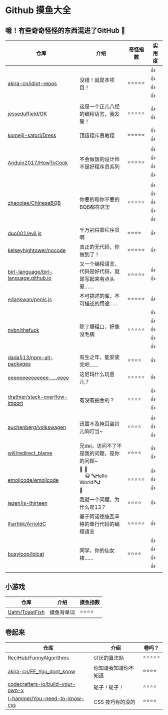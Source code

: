 # Github 摸鱼大全

## 噫！有些奇奇怪怪的东西混进了GitHub 🤡

| 仓库 | 介绍 | 奇怪指数 | 实用度 |
| --- | --- | --- | --- |
| [akira-cn/idiot-repos](https://github.com/akira-cn/idiot-repos) | 没错！就是本项目！|  ⭐️⭐️⭐️⭐️⭐️ | 👍👍👍👍 |
| [jesseduffield/OK](https://github.com/jesseduffield/OK) | 这是一个正儿八经的编程语言，我发誓！ | ⭐️⭐️⭐️⭐️⭐️ | 👍👍 |
| [komeiji-satori/Dress](https://github.com/komeiji-satori/Dress) | 顶级程序员教程 | ⭐️⭐️⭐️⭐️⭐️ | 👍👍 |
| [Anduin2017/HowToCook](https://github.com/Anduin2017/HowToCook) | 不会做饭的设计师不是好程序员系列 | ⭐️⭐️⭐️⭐️⭐️ | 👍👍👍👍 |
| [zhaoolee/ChineseBQB](https://github.com/zhaoolee/ChineseBQB) | 你要的和你不要的BQB都在这里 | ⭐️⭐️⭐️⭐️⭐️ | 👍👍👍👍👍 |
| [duo001/evil.js](https://github.com/duo001/evil.js) | 千万别得罪程序员啊 | ⭐️⭐️⭐️⭐️ | 👍 |
| [kelseyhightower/nocode](https://github.com/kelseyhightower/nocode) | 真正的无代码，你做到了！ | ⭐️⭐️⭐️⭐️⭐️ | 👍 |
| [birl-language/birl-language.github.io](https://github.com/birl-language/birl-language.github.io) | 又一个编程语言，代码是好代码，就是写起来有点头晕…… | ⭐️⭐️⭐️⭐️⭐️ | 👍👍 |
| [edankwan/penis.js](https://github.com/edankwan/penis.js/) | 不可描述的库，不可描述的用途…… | ⭐️⭐️⭐️⭐️⭐️ | 👍 |
| [nvbn/thefuck](https://github.com/nvbn/thefuck) | 除了爆粗口，好像没毛病 | ⭐️⭐️⭐️⭐️⭐️ | 👍👍👍👍👍 |
| [dada513/npm-all-packages](https://github.com/dada513/npm-all-packages) | 有生之年，能安装完吧…… | ⭐️⭐️⭐️⭐️ | 👍 |
| [eeeeeeeeeeeeee……eeee](https://github.com/eeeeeeeeeeeeeeeeeeeeeeeeeeeeeeee/eeeeeeeeeeeeeeeeeeeeeeeeeeeeeeeeeeeeeeeeeeeeeeeeeeeeeeeeeeeeeeeeeeeeeeeeeeeeeeeeeeeeeeeeeeeeeeeeeeee) | 这尼玛什么玩意儿？ | ⭐️⭐️⭐️⭐️⭐️ | 👍 |
| [drathier/stack-overflow-import](https://github.com/drathier/stack-overflow-import) | 有没有掘金的？ | ⭐️⭐️⭐️⭐️ | 👍👍👍 |
| [auchenberg/volkswagen](https://github.com/auchenberg/volkswagen) | 迅雷不及掩耳盗铃儿响叮当~ | ⭐️⭐️⭐️⭐️ | 👍👍👍 |
| [will/redirect_blame](https://github.com/will/redirect_blame) | 兄dei，访问不了不是我的问题，是你的问题~ | ⭐️⭐️⭐️⭐️ | 👍👍 |
| [emojicode/emojicode](https://github.com/emojicode/emojicode) | 🏁 🍇 <br/>&nbsp;&nbsp;&nbsp;&nbsp;😀 🔤Hello World!🔤❗️<br/>🍉 | ⭐️⭐️⭐️⭐️⭐️ | 👍👍👍 |
| [jezen/is-thirteen](https://github.com/jezen/is-thirteen) | 我就一个问题，为什么是13？ | ⭐️⭐️⭐️⭐️ | 👍 |
| [lhartikk/ArnoldC](https://github.com/lhartikk/ArnoldC) | 基于阿诺德施瓦辛格的单行代码的编程语言 | ⭐️⭐️⭐️⭐️⭐️ | 👍 |
| [busyloop/lolcat](https://github.com/busyloop/lolcat) | 同学，你的仙女棒…… | ⭐️⭐️⭐️⭐️ | 👍👍👍👍 |

## 小游戏

| 仓库 | 介绍 | 摸鱼指数 |
| --- | --- | --- |
| [Uahh/ToastFish](https://github.com/Uahh/ToastFish) | 摸鱼背单词 | ⭐️⭐️⭐️⭐️ |

## 卷起来

| 仓库 | 介绍 | 卷吗？ |
| --- | --- | --- |
| [ReciHub/FunnyAlgorithms](https://github.com/ReciHub/FunnyAlgorithms) | 讨厌的算法题  | ⭐️⭐️⭐️⭐️⭐️ |
| [akira-cn/FE_You_dont_know](https://github.com/akira-cn/FE_You_dont_know) | 你知道我知道你不知道 | ⭐️⭐️⭐️⭐️ |
| [codecrafters-io/build-your-own-x](https://github.com/codecrafters-io/build-your-own-x) | 轮子！轮子！ | ⭐️⭐️⭐️⭐️ |
| [l-hammer/You-need-to-know-css](https://github.com/l-hammer/You-need-to-know-css) | CSS 技巧有的没的 | ⭐️⭐️⭐️⭐️ |
